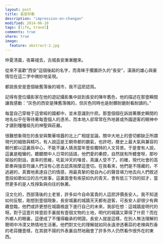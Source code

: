 ```yaml
---
layout: post
title: 長安印象
description: "impression-on-changan"
modified: 2014-06-10
tags: [life, travel]
comments: true
share: true
image:
  feature: abstract-2.jpg
---
```

仲夏清晨，夜幕褪去，古城長安漸漸醒來。

從來不喜歡“西安”這個後起的名字，而青睐于擱置許久的“長安”，漢唐的雄心與豪情恰在這二字中微妙地呈現。

都說長安是壹個破舊落後的城市，我不這麽認爲。

記得有壹位攝影家在他的遊記攝影集中談到長安的陳年舊色，他的描述在那壹瞬間讓我感動：“灰色的西安是陳舊落魄的，但灰色同時也是耐髒耐磨耐看耐讀的。”

每當自己穿梭于這曾經的國都中，並未意識到什麽。那壹個個在訴說著曆史瞬間的地名似乎在等待著每壹個人的憑吊，而本地人卻常常在外地甚或外國遊客的眼神中才讀到種種祖先的神聖與莊嚴。

很難想象現在的長安與繁華喧囂的北上广相提並論，關中大地上的壹切都缺乏所謂現代的細致與精巧，有人說這是王朝帝都的霸氣，也許吧，曆史上最大氣與兼容的朝代都以這裏爲中心，不能不讓人猜測當年壹些獨特的人文背景。于是會有人說，這裏是粗蠻的，聽聽關中人日常的話語，他們愛的秦腔，自然就有所體會呀，那吵架般的對話，直率的思維，吼氣沖天的嗓音，真讓人受不了。的確，現代社會的高節奏與強音符讓人們沒有心思去認真揣摩這壹切。在我看來，他們是不隱藏的，不逃避的，真實地表達自己的情感，用最真摯的發自內心的聲音竭力地去向人們敘述壹段如歌如泣的古代故事，這裏面會有疾惡如仇的青天，會有低三下四的奴才，當然更多的是人性掙紮與向往的執著。　

沒文化的，西部落後的土老冒，許多如今自命富貴的人這麽評價長安人。我不知道如何反駁，剛想到壹個現象，長安城裏的城牆天天都有遊客，可長安人卻很少有興趣登臨，他們或許更想在城牆根底下進行自己的未來，我卻在想：這城牆是明代的呀。對于這壹片摔壹跤手裏就有壹個文物的土地，明代的城牆又算得了什麽？而在外鄉人的眼裏，這便成了不懂得繼承的明證。長安人就是這樣，在別人無法理解的聰明中冷漠又熱情地生活著。他們對文化的理解就如同永遠滲透著蒜的老辣與烈香的老蒜錘壹樣，在其貌不揚的外表裏自然地融會了許多外人仍然看作很外在的東西。

